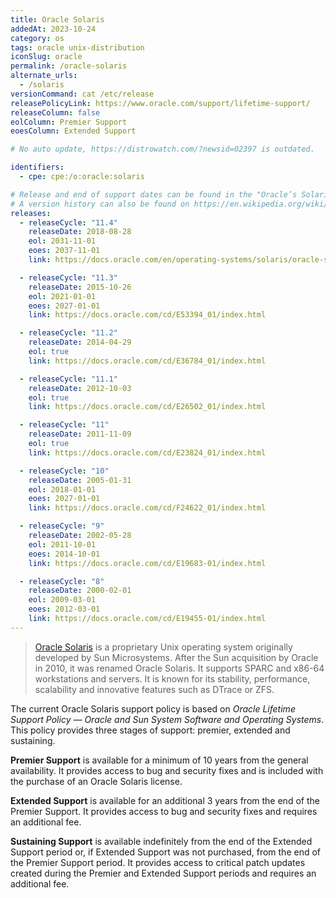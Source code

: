 ```yaml
---
title: Oracle Solaris
addedAt: 2023-10-24
category: os
tags: oracle unix-distribution
iconSlug: oracle
permalink: /oracle-solaris
alternate_urls:
  - /solaris
versionCommand: cat /etc/release
releasePolicyLink: https://www.oracle.com/support/lifetime-support/
releaseColumn: false
eolColumn: Premier Support
eoesColumn: Extended Support

# No auto update, https://distrowatch.com/?newsid=02397 is outdated.

identifiers:
  - cpe: cpe:/o:oracle:solaris

# Release and end of support dates can be found in the "Oracle’s Solaris Releases" paragraph on https://www.oracle.com/a/ocom/docs/support/advanced-customer-support/solaris-linux-vm-lsp.pdf.
# A version history can also be found on https://en.wikipedia.org/wiki/Oracle_Solaris#Version_history.
releases:
  - releaseCycle: "11.4"
    releaseDate: 2018-08-28
    eol: 2031-11-01
    eoes: 2037-11-01
    link: https://docs.oracle.com/en/operating-systems/solaris/oracle-solaris/

  - releaseCycle: "11.3"
    releaseDate: 2015-10-26
    eol: 2021-01-01
    eoes: 2027-01-01
    link: https://docs.oracle.com/cd/E53394_01/index.html

  - releaseCycle: "11.2"
    releaseDate: 2014-04-29
    eol: true
    link: https://docs.oracle.com/cd/E36784_01/index.html

  - releaseCycle: "11.1"
    releaseDate: 2012-10-03
    eol: true
    link: https://docs.oracle.com/cd/E26502_01/index.html

  - releaseCycle: "11"
    releaseDate: 2011-11-09
    eol: true
    link: https://docs.oracle.com/cd/E23824_01/index.html

  - releaseCycle: "10"
    releaseDate: 2005-01-31
    eol: 2018-01-01
    eoes: 2027-01-01
    link: https://docs.oracle.com/cd/F24622_01/index.html

  - releaseCycle: "9"
    releaseDate: 2002-05-28
    eol: 2011-10-01
    eoes: 2014-10-01
    link: https://docs.oracle.com/cd/E19683-01/index.html

  - releaseCycle: "8"
    releaseDate: 2000-02-01
    eol: 2009-03-01
    eoes: 2012-03-01
    link: https://docs.oracle.com/cd/E19455-01/index.html
---
```


> [Oracle Solaris](https://www.oracle.com/solaris/) is a proprietary Unix operating system
> originally developed by Sun Microsystems. After the Sun acquisition by Oracle in 2010, it was
> renamed Oracle Solaris. It supports SPARC and x86-64 workstations and servers. It is known for
> its stability, performance, scalability and innovative features such as DTrace or ZFS.

The current Oracle Solaris support policy is based on _Oracle Lifetime Support Policy — Oracle and Sun
System Software and Operating Systems_. This policy provides three stages of support: premier,
extended and sustaining.

**Premier Support** is available for a minimum of 10 years from the general availability.
It provides access to bug and security fixes and is included with the purchase of an Oracle Solaris
license.

**Extended Support** is available for an additional 3 years from the end of the Premier Support.
It provides access to bug and security fixes and requires an additional fee.

**Sustaining Support** is available indefinitely from the end of the Extended Support period or,
if Extended Support was not purchased, from the end of the Premier Support period. It provides
access to critical patch updates created during the Premier and Extended Support periods and
requires an additional fee.
